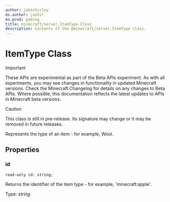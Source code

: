 ```yaml
---
author: jakeshirley
ms.author: jashir
ms.prod: gaming
title: minecraft/server.ItemType Class
description: Contents of the @minecraft/server.ItemType class.
---
```

# ItemType Class
>[!IMPORTANT]
>These APIs are experimental as part of the Beta APIs experiment. As with all experiments, you may see changes in functionality in updated Minecraft versions. Check the Minecraft Changelog for details on any changes to Beta APIs. Where possible, this documentation reflects the latest updates to APIs in Minecraft beta versions.

> [!CAUTION]
> This class is still in pre-release.  Its signature may change or it may be removed in future releases.

Represents the type of an item - for example, Wool.

## Properties

### **id**
`read-only id: string;`

Returns the identifier of the item type - for example, 'minecraft:apple'.

Type: *string*


